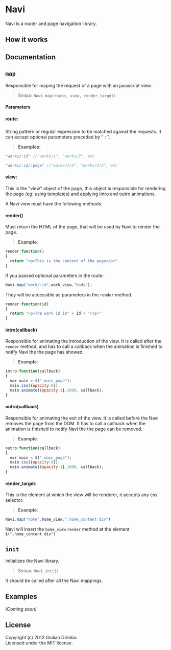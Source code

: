 # Navi

Navi is a router and page navigation library.

## How it works

## Documentation

## `map`

Responsible for maping the request of a page with an javascript view.

> Sintax: `Navi.map(route, view, render_target)`

#### Parameters

##### __route__: 

String pattern or regular expression to be matched against the requests. It can accept optional parameters preceded by " : ".
> __Examples:__

``` javascript
"works/:id" //"works/1", "works/2", etc
```
``` javascript
"works/:id/:page" //"works/1/2", "works/2/3", etc
```

#### __view__: 

This is the "view" object of the page, this object is responsible for rendering the page (eg: using templates) and applying intro and outro animations.

A Navi view must have the following methods:

#### render()
Must return the HTML of the page, that will be used by Navi to render the page.

> __Example__:

``` javascript
render:function()
{
  return "<p>This is the content of the page</p>"
}
```

If you passed optional parameters in the route:

``` javascript
Navi.map("work/:id",work_view,"body");
```
They will be accessible as parameters in the `render` method.

``` javascript
render:function(id)
{
  return "<p>The work id is" + id + "</p>"
}
```


#### intro(callback)
Responsible for animating the introduction of the view. It is called after the `render` method, and has to call a callback when the animation is finished to notify Navi the the page has showed.

> __Example__:

``` javascript
intro:function(callback)
{
  var main = $(".main_page");
  main.css({opacity:0});
  main.animate({opacity:1},1000, callback);
}
```

#### outro(callback)
Responsible for animating the exit of the view. It is called before the Navi removes the page from the DOM. It has to call a callback when the animation is finished to notify Navi the the page can be removed.

> __Example__:

``` javascript
outro:function(callback)
{
  var main = $(".main_page");
  main.css({opacity:0});
  main.animate({opacity:1},1000, callback);
}
```

#### __render_target__: 

This is the element at which the view will be renderer, it accepts any css selector.

> __Example__:
``` javascript
Navi.map("home",home_view,".home_content div")
```

Navi will insert the `home_view` `render` method at the element `$(".home_content div")`

## `init`

Initializes the Navi library.

> Sintax: `Navi.init()`

It should be called after all the Navi mappings.


## Examples
_(Coming soon)_

## License
Copyright (c) 2012 Giulian Drimba  
Licensed under the MIT license.
